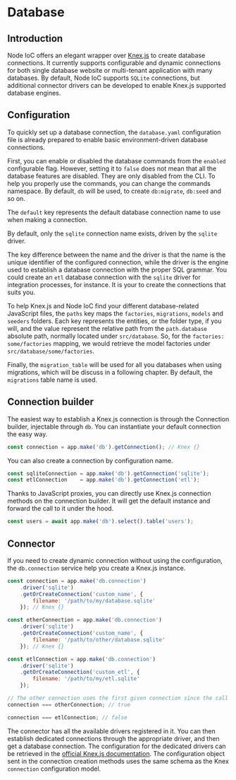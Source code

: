 # Database

## Introduction

Node IoC offers an elegant wrapper over [Knex.js](http://knexjs.org/) to create database connections.
It currently supports configurable and dynamic connections for both single database website or multi-tenant application with many databases.
By default, Node IoC supports `SQLite` connections, but additional connector drivers can be developed to enable Knex.js supported database engines.



## Configuration

To quickly set up a database connection, the `database.yaml` configuration file is already prepared to enable basic environment-driven database connections.

First, you can enable or disabled the database commands from the `enabled` configurable flag. However, setting it to `false` does not mean that all the database features are disabled. They are only disabled from the CLI.
To help you properly use the commands, you can change the commands namespace. By default, `db` will be used, to create `db:migrate`, `db:seed` and so on.

The `default` key represents the default database connection name to use when making a connection.

By default, only the `sqlite` connection name exists, driven by the `sqlite` driver.

The key difference between the name and the driver is that the name is the unique identifier of the configured connection, while the driver is the engine used to establish a database connection with the proper SQL grammar.
You could create an `etl` database connection with the `sqlite` driver for integration processes, for instance. It is your to create the connections that suits you.

To help Knex.js and Node IoC find your different database-related JavaScript files, the `paths` key maps the `factories`, `migrations`, `models` and `seeders` folders. Each key represents the entities, or the folder type, if you will, and the value represent the relative path from the `path.database` absolute path, normally located under `src/database`. So, for the `factories: some/factories` mapping, we would retrieve the model factories under `src/database/some/factories`.

Finally, the `migration_table` will be used for all you databases when using migrations, which will be discuss in a following chapter. By default, the `migrations` table name is used.



## Connection builder

The easiest way to establish a Knex.js connection is through the Connection builder, injectable through `db`. You can instantiate your default connection the easy way.

```javascript
const connection = app.make('db').getConnection(); // Knex {}
```

You can also create a connection by configuration name.

```javascript
const sqliteConnection = app.make('db').getConnection('sqlite');
const etlConnection    = app.make('db').getConnection('etl');
```

Thanks to JavaScript proxies, you can directly use Knex.js connection methods on the connection builder. It will get the default instance and forward the call to it under the hood.

```javascript
const users = await app.make('db').select().table('users');
```


## Connector

If you need to create dynamic connection without using the configuration, the `db.connection` service help you create a Knex.js instance.

```javascript
const connection = app.make('db.connection')
    .driver('sqlite')
    .getOrCreateConnection('custom_name', {
        filename: '/path/to/my/database.sqlite'
    }); // Knex {}

const otherConnection = app.make('db.connection')
    .driver('sqlite')
    .getOrCreateConnection('custom_name', {
        filename: '/path/to/other/database.sqlite'
    }); // Knex {}

const etlConnection = app.make('db.connection')
    .driver('sqlite')
    .getOrCreateConnection('custom_etl', {
        filename: '/path/to/my/etl.sqlite'
    });

// The other connection uses the first given connection since the call retrieved an existing connection by name.
connection === otherConnection; // true

connection === etlConnection; // false
```

The connector has all the available drivers registered in it. You can then establish dedicated connections through the appropriate driver, and then get a database connection.
The configuration for the dedicated drivers can be retrieved in the [official Knex.js documentation](http://knexjs.org/#Installation-client). The configuration object sent in the connection creation methods uses the same schema as the Knex `connection` configuration model. 
